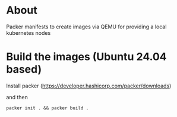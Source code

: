 # About

Packer manifests to create images via QEMU for providing a local kubernetes nodes

# Build the images (Ubuntu 24.04 based)

Install packer (https://developer.hashicorp.com/packer/downloads)

and then

```
packer init . && packer build .
```
